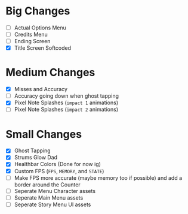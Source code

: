 # Big Changes

 - [ ] Actual Options Menu
 - [ ] Credits Menu
 - [ ] Ending Screen
 - [x] Title Screen Softcoded

# Medium Changes

 - [x] Misses and Accuracy
 - [ ] Accuracy going down when ghost tapping
 - [x] Pixel Note Splashes (`impact 1` animations)
 - [ ] Pixel Note Splashes (`impact 2` animations)

# Small Changes

 - [x] Ghost Tapping
 - [x] Strums Glow Dad
 - [x] Healthbar Colors (Done for now ig)
 - [x] Custom FPS (`FPS`, `MEMORY`, and `STATE`)
 - [ ] Make FPS more accurate (maybe memory too if possible) and add a border around the Counter
 - [ ] Seperate Menu Character assets
 - [ ] Seperate Main Menu assets
 - [ ] Seperate Story Menu UI assets